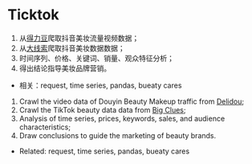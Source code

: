 # Ticktok

1. 从[得力豆](https://www.delidou.com/)爬取抖音美妆流量视频数据；
2. 从[大线索](https://daxiansuo.com/)爬取抖音美妆数据数据；
3. 时间序列、价格、关键词、销量、观众特征分析；
4. 得出结论指导美妆品牌营销。

* 相关：request, time series, pandas, bueaty cares

1. Crawl the video data of Douyin Beauty Makeup traffic from [Delidou](https://www.delidou.com/);
2. Crawl the TikTok beauty data data from [Big Clues](https://daxiansuo.com/);
3. Analysis of time series, prices, keywords, sales, and audience characteristics;
4. Draw conclusions to guide the marketing of beauty brands.

* Related: request, time series, pandas, bueaty cares
